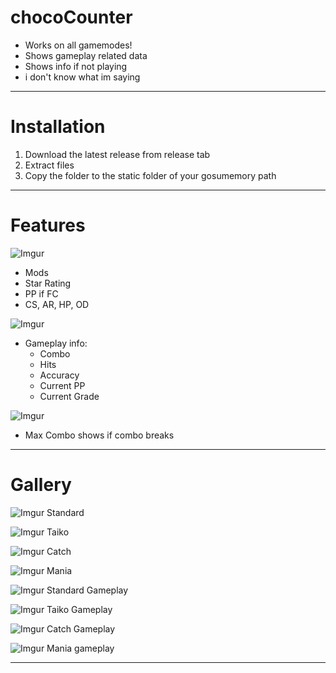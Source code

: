 # chocoCounter

* Works on all gamemodes!
* Shows gameplay related data
* Shows info if not playing
* i don't know what im saying

---

# Installation

1. Download the latest release from release tab
2. Extract files
3. Copy the folder to the static folder of your gosumemory path

---

# Features

![Imgur](https://i.imgur.com/6UkIScp.gif)
* Mods
* Star Rating
* PP if FC
* CS, AR, HP, OD

![Imgur](https://i.imgur.com/RGcMVoC.gif)
* Gameplay info:
  * Combo
  * Hits
  * Accuracy
  * Current PP
  * Current Grade

![Imgur](https://i.imgur.com/EEyAYzd.gif)
* Max Combo shows if combo breaks

---

# Gallery

![Imgur](https://i.imgur.com/fQAmfyg.png)
Standard

![Imgur](https://i.imgur.com/WSq1PME.png)
Taiko

![Imgur](https://i.imgur.com/H3jJOjn.png)
Catch

![Imgur](https://i.imgur.com/ts7e8E3.png)
Mania

![Imgur](https://i.imgur.com/YGws5Kz.png)
Standard Gameplay

![Imgur](https://i.imgur.com/1TgibUF.png)
Taiko Gameplay

![Imgur](https://i.imgur.com/kyieFPI.png)
Catch Gameplay

![Imgur](https://i.imgur.com/xFGVkpP.png)
Mania gameplay

---
